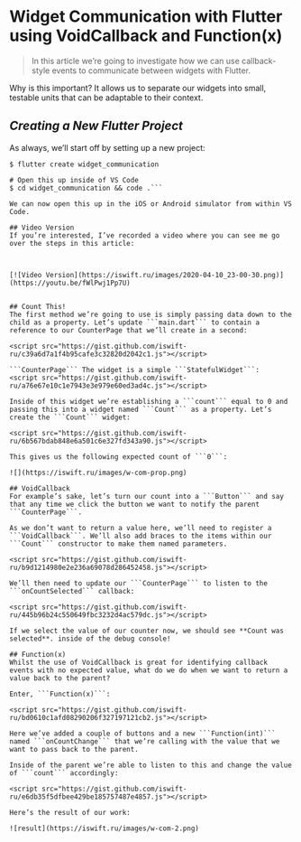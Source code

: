 # Widget Communication with Flutter using VoidCallback and Function(x)
> In this article we’re going to investigate how we can use callback-style events to communicate between widgets with Flutter.

Why is this important? It allows us to separate our widgets into small, testable units that can be adaptable to their context.

## *Creating a New Flutter Project*

As always, we’ll start off by setting up a new project:

```# New Flutter project
$ flutter create widget_communication

# Open this up inside of VS Code
$ cd widget_communication && code .```

We can now open this up in the iOS or Android simulator from within VS Code.

## Video Version
If you’re interested, I’ve recorded a video where you can see me go over the steps in this article:



[![Video Version](https://iswift.ru/images/2020-04-10_23-00-30.png)](https://youtu.be/fWlPwj1Pp7U)


## Count This!
The first method we’re going to use is simply passing data down to the child as a property. Let’s update ```main.dart``` to contain a reference to our CounterPage that we’ll create in a second:

<script src="https://gist.github.com/iswift-ru/c39a6d7a1f4b95cafe3c32820d2042c1.js"></script>

```CounterPage``` The widget is a simple ```StatefulWidget```:
<script src="https://gist.github.com/iswift-ru/a76e67e10c1e7943e3e979e60ed3ad4c.js"></script>

Inside of this widget we’re establishing a ```count``` equal to 0 and passing this into a widget named ```Count``` as a property. Let’s create the ```Count``` widget:

<script src="https://gist.github.com/iswift-ru/6b567bdab848e6a501c6e327fd343a90.js"></script>

This gives us the following expected count of ```0```:

![](https://iswift.ru/images/w-com-prop.png)

## VoidCallback
For example’s sake, let’s turn our count into a ```Button``` and say that any time we click the button we want to notify the parent ```CounterPage```.

As we don’t want to return a value here, we’ll need to register a ```VoidCallback```. We’ll also add braces to the items within our ```Count``` constructor to make them named parameters.

<script src="https://gist.github.com/iswift-ru/b9d1214980e2e236a69078d286452458.js"></script>

We’ll then need to update our ```CounterPage``` to listen to the ```onCountSelected``` callback:

<script src="https://gist.github.com/iswift-ru/445b96b24c550649fbc3232d4ac579dc.js"></script>

If we select the value of our counter now, we should see **Count was selected**. inside of the debug console!

## Function(x)
Whilst the use of VoidCallback is great for identifying callback events with no expected value, what do we do when we want to return a value back to the parent?

Enter, ```Function(x)```:

<script src="https://gist.github.com/iswift-ru/bd0610c1afd08290206f327197121cb2.js"></script>

Here we’ve added a couple of buttons and a new ```Function(int)``` named ```onCountChange``` that we’re calling with the value that we want to pass back to the parent.

Inside of the parent we’re able to listen to this and change the value of ```count``` accordingly:

<script src="https://gist.github.com/iswift-ru/e6db35f5dfbee429be185757487e4857.js"></script>

Here’s the result of our work:

![result](https://iswift.ru/images/w-com-2.png)
